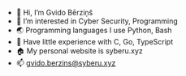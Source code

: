 - 👋 Hi, I’m Gvido Bērziņš
- 👀 I’m interested in Cyber Security, Programming 
- 🌏 Programming languages I use Python, Bash
- 📜 Have little experience with C, Go, TypeScript
- 🏠 My personal website is syberu.xyz
- 📫 gvido.berzins@syberu.xyz

<!---
gvido-berzins/gvido-berzins is a ✨ special ✨ repository because its `README.md` (this file) appears on your GitHub profile.
You can click the Preview link to take a look at your changes.
--->
